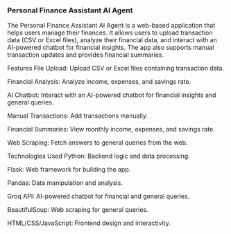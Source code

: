 ### Personal Finance Assistant AI Agent
The Personal Finance Assistant AI Agent is a web-based application that helps users manage their finances. It allows users to upload transaction data (CSV or Excel files), analyze their financial data, and interact with an AI-powered chatbot for financial insights. The app also supports manual transaction updates and provides financial summaries.

Features
File Upload: Upload CSV or Excel files containing transaction data.

Financial Analysis: Analyze income, expenses, and savings rate.

AI Chatbot: Interact with an AI-powered chatbot for financial insights and general queries.

Manual Transactions: Add transactions manually.

Financial Summaries: View monthly income, expenses, and savings rate.

Web Scraping: Fetch answers to general queries from the web.

Technologies Used
Python: Backend logic and data processing.

Flask: Web framework for building the app.

Pandas: Data manipulation and analysis.

Groq API: AI-powered chatbot for financial and general queries.

BeautifulSoup: Web scraping for general queries.

HTML/CSS/JavaScript: Frontend design and interactivity.
